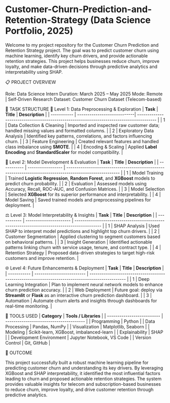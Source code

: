 # Customer-Churn-Prediction-and-Retention-Strategy (Data Science Portfolio, 2025)
Welcome to my project repository for the Customer Churn Prediction and Retention Strategy project.
The goal was to predict customer churn using machine learning, identify key churn drivers, and provide actionable retention strategies. This project helps businesses reduce churn, improve loyalty, and make data-driven decisions through predictive analytics and interpretability using SHAP.

📋 PROJECT OVERVIEW

Role: Data Science Intern
Duration: March 2025 – May 2025
Mode: Remote | Self-Driven Research
Dataset: Customer Churn Dataset (Telecom-based)

🚀 TASK STRUCTURE
🧩 Level 1: Data Preprocessing & Exploration
|  **Task**   |  **Title**                  |  **Description**                                                                        |
| ----------- | ----------------------------| --------------------------------------------------------------------------------------- |
| 1           |  Data Collection & Cleaning | Imported and inspected raw customer data; handled missing values and formatted columns. |
| 2           |  Exploratory Data Analysis  | Identified key patterns, correlations, and factors influencing churn.                   |
| 3           |  Feature Engineering        | Created relevant features and handled class imbalance using **SMOTE**.                  |
| 4           |  Encoding & Scaling         | Applied **Label Encoding** and **StandardScaler** for model compatibility.              |

🤖 Level 2: Model Development & Evaluation
|    **Task** |   **Title**       |   **Description**                                                                                        |
| ----------- | ----------------- | -------------------------------------------------------------------------------------------------------- |
| 1           |   Model Training  | Trained **Logistic Regression**, **Random Forest**, and **XGBoost** models to predict churn probability. |
| 2           |   Evaluation      | Assessed models using Accuracy, Recall, ROC-AUC, and Confusion Matrices.                                 |
| 3           |   Model Selection | Selected **XGBoost** for its superior performance and interpretability.                                  |
| 4           |   Model Saving    | Saved trained models and preprocessing pipelines for deployment.                                         |

⚖️ Level 3: Model Interpretability & Insights
|  **Task**   |  **Title**             |  **Description**                                                                            |
| ----------- | ---------------------- | ------------------------------------------------------------------------------------------- |
| 1           |  SHAP Analysis         | Used SHAP to interpret model predictions and highlight top churn drivers.                   |
| 2           |  Customer Segmentation | Applied clustering to segment customers based on behavioral patterns.                       |
| 3           |  Insight Generation    | Identified actionable patterns linking churn with service usage, tenure, and contract type. |
| 4           |  Retention Strategy    | Proposed data-driven strategies to target high-risk customers and improve retention.        |

🌐 Level 4: Future Enhancements & Deployment
|    **Task** |  **Title**                 |  **Description**                                                                                 |
| ----------- | -------------------------  | ------------------------------------------------------------------------------------------------ |
| 1           |  Deep Learning Integration | Plan to implement neural network models to enhance churn prediction accuracy.                    |
| 2           |  Web Deployment            | Future goal: deploy via **Streamlit** or **Flask** as an interactive churn prediction dashboard. |
| 3           |  Automation                | Automate churn alerts and insights through dashboards for real-time monitoring.                  |

🧰 TOOLS USED
|  **Category**              |  **Tools / Libraries**                  |
| -------------------------- | --------------------------------------- |
|    Programming             | Python                                  |
|    Data Processing         | Pandas, NumPy                           |
|    Visualization           | Matplotlib, Seaborn                     |
|    Modeling                | Scikit-learn, XGBoost, imbalanced-learn |
|    Explainability          | SHAP                                    |
|    Development Environment | Jupyter Notebook, VS Code               |
|    Version Control         | Git, GitHub                             |

🎯 OUTCOME

This project successfully built a robust machine learning pipeline for predicting customer churn and understanding its key drivers.
By leveraging XGBoost and SHAP interpretability, it identified the most influential factors leading to churn and proposed actionable retention strategies.
The system provides valuable insights for telecom and subscription-based businesses to reduce churn, improve loyalty, and drive customer retention through predictive analytics.





